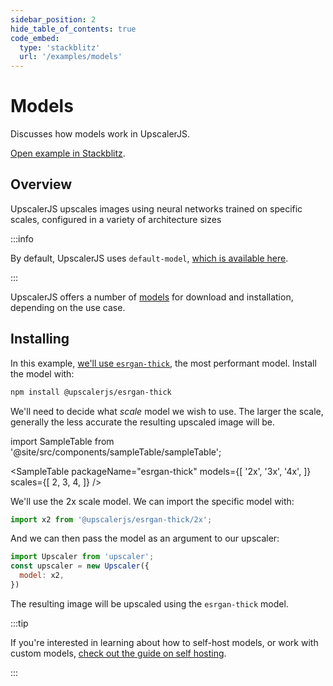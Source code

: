 ```yaml
---
sidebar_position: 2
hide_table_of_contents: true
code_embed:
  type: 'stackblitz'
  url: '/examples/models'
---
```


# Models

Discusses how models work in UpscalerJS.

<a href="https://stackblitz.com/github/thekevinscott/upscalerjs/tree/main/examples/basic?file=index.js&title=UpscalerJS: Models">Open example in Stackblitz</a>.

## Overview

UpscalerJS upscales images using neural networks trained on specific scales, configured in a variety of architecture sizes

:::info

By default, UpscalerJS uses `default-model`, [which is available here](/models/available/default-model).

:::

UpscalerJS offers a number of [models](/models) for download and installation, depending on the use case. 

## Installing

In this example, [we'll use `esrgan-thick`](/models/available/esrgan-thick), the most performant model. Install the model with:

```bash
npm install @upscalerjs/esrgan-thick
```

We'll need to decide what _scale_ model we wish to use. The larger the scale, generally the less accurate the resulting upscaled image will be.

import SampleTable from '@site/src/components/sampleTable/sampleTable';

<SampleTable
  packageName="esrgan-thick"
  models={[
    '2x',
    '3x',
    '4x',
  ]}
  scales={[
    2,
    3,
    4,
  ]}
/>

We'll use the 2x scale model. We can import the specific model with:

```javascript
import x2 from '@upscalerjs/esrgan-thick/2x';
```

And we can then pass the model as an argument to our upscaler:

```javascript
import Upscaler from 'upscaler';
const upscaler = new Upscaler({
  model: x2,
})
```

The resulting image will be upscaled using the `esrgan-thick` model.

:::tip

If you're interested in learning about how to self-host models, or work with custom models, [check out the guide on self hosting](usage/self-hosting-models).

:::

